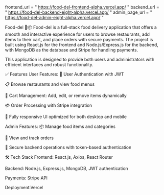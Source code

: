 frontend_url = " https://food-del-frontend-alpha.vercel.app/ "
backend_url = " https://food-del-backend-eight-alpha.vercel.app/ "
admin_page_url = " https://food-del-admin-eight-alpha.vercel.app/ "

Food-del 🍔📦
Food-del is a full-stack food delivery application that offers a smooth and interactive experience for users to browse restaurants, add items to their cart, and place orders with secure payments. The project is built using React.js for the frontend and Node.js/Express.js for the backend, with MongoDB as the database and Stripe for handling payments.

This application is designed to provide both users and administrators with efficient interfaces and robust functionality.

✅ Features
User Features:
🔑 User Authentication with JWT

📋 Browse restaurants and view food menus

🛒 Cart Management: Add, edit, or remove items dynamically

💳 Order Processing with Stripe integration

📱 Fully responsive UI optimized for both desktop and mobile

Admin Features:
📦 Manage food items and categories

📑 View and track orders

🚀 Secure backend operations with token-based authentication

🛠 Tech Stack
Frontend: React.js, Axios, React Router

Backend: Node.js, Express.js, MongoDB, JWT authentication

Payments: Stripe API

Deployment:Vercel
